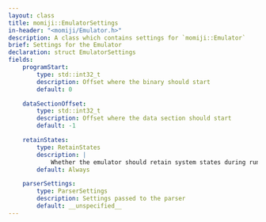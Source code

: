 ```yaml
---
layout: class
title: momiji::EmulatorSettings
in-header: "<momiji/Emulator.h>"
description: A class which contains settings for `momiji::Emulator`
brief: Settings for the Emulator
declaration: struct EmulatorSettings
fields:
    programStart:
        type: std::int32_t
        description: Offset where the binary should start
        default: 0

    dataSectionOffset:
        type: std::int32_t
        description: Offset where the data section should start
        default: -1

    retainStates:
        type: RetainStates
        description: |
            Whether the emulator should retain system states during runs
        default: Always

    parserSettings:
        type: ParserSettings
        description: Settings passed to the parser
        default: __unspecified__
---
```

